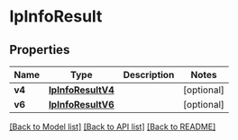 # IpInfoResult

## Properties
Name | Type | Description | Notes
------------ | ------------- | ------------- | -------------
**v4** | [**IpInfoResultV4**](IpInfoResultV4.md) |  | [optional] 
**v6** | [**IpInfoResultV6**](IpInfoResultV6.md) |  | [optional] 

[[Back to Model list]](../README.md#documentation-for-models) [[Back to API list]](../README.md#documentation-for-api-endpoints) [[Back to README]](../README.md)

